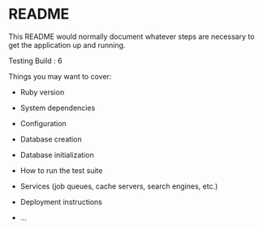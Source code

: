 # README

This README would normally document whatever steps are necessary to get the
application up and running.

Testing Build : 6

Things you may want to cover:

* Ruby version

* System dependencies

* Configuration

* Database creation

* Database initialization

* How to run the test suite

* Services (job queues, cache servers, search engines, etc.)

* Deployment instructions

* ...
